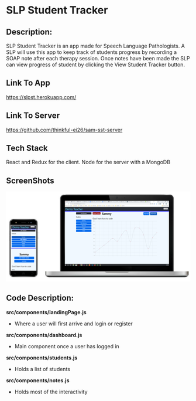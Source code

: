 # SLP Student Tracker 

## Description:
SLP Student Tracker is an app made for Speech Language Pathologists. A SLP will use this app to keep track of students progress by recording a SOAP note after each therapy session. Once notes have been made the SLP can view progress of student by clicking the View Student Tracker button. 

## Link To App
https://slpst.herokuapp.com/

## Link To Server
  https://github.com/thinkful-ei26/sam-sst-server

## Tech Stack
React and Redux for the client. Node for the server with a MongoDB

## ScreenShots
<div align="center">
  <img src="./slpst.svg">
</div>

## Code Description:
  **src/components/landingPage.js**
  - Where a user will first arrive and login or register 

  **src/components/dashboard.js**
  - Main component once a user has logged in

  **src/components/students.js**
  - Holds a list of students

  **src/components/notes.js**
  - Holds most of the interactivity 
